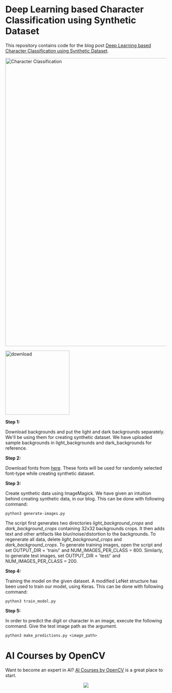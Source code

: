 # Deep Learning based Character Classification using Synthetic Dataset

This repository contains code for the blog post [Deep Learning based Character Classification using Synthetic Dataset](https://learnopencv.com/deep-learning-character-classification-using-synthetic-dataset/).

<img src="https://learnopencv.com/wp-content/uploads/2019/06/LeNet.png" alt="Character Classification" width="900">

[<img src="https://learnopencv.com/wp-content/uploads/2022/07/download-button-e1657285155454.png" alt="download" width="200">](https://www.dropbox.com/scl/fo/pm77bjh1ugopxeb3mfwnt/h?dl=1&rlkey=yh1wy8h1ati0erfmxqplntqtv)


**Step 1:**

Download backgrounds and put the light and dark backgrounds separately. We'll be using them for creating synthetic dataset. We have uploaded sample backgrounds in light_backgrounds and dark_backgrounds for reference. 

**Step 2:**

Download fonts from [here](https://fonts.google.com/). These fonts will be used for randomly selected font-type while creating synthetic dataset. 

**Step 3:**

Create synthetic data using ImageMagick. We have given an intuition behind creating synthetic data, in our blog. This can be done with following command:

`python3 generate-images.py` 

The script first generates two directories *light_background_crops* and *dark_background_crops* containing 32x32 backgrounds crops. It then adds text and other artifacts like blur/noise/distortion to the backgrounds. To regenerate all data, delete *light_background_crops* and *dark_background_crops*. To generate training images, open the script and set OUTPUT_DIR = 'train/' and NUM_IMAGES_PER_CLASS = 800. Similarly, to generate test images, set OUTPUT_DIR = 'test/' and NUM_IMAGES_PER_CLASS = 200. 

**Step 4:** 

Training the model on the given dataset. A modified LeNet structure has been used to train our model, using Keras. This can be done with following command:

`python3 train_model.py`

**Step 5:**

In order to predict the digit or character in an image, execute the following command. Give the test image path as the argument. 

`python3 make_predictions.py <image_path>`


# AI Courses by OpenCV

Want to become an expert in AI? [AI Courses by OpenCV](https://opencv.org/courses/) is a great place to start. 

<a href="https://opencv.org/courses/">
<p align="center"> 
<img src="https://learnopencv.com/wp-content/uploads/2023/01/AI-Courses-By-OpenCV-Github.png">
</p>
</a>
